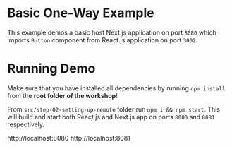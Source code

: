 # Basic One-Way Example

This example demos a basic host Next.js application on port `8080` which imports `Button` component from React.js application on port `3002`.

# Running Demo

Make sure that you have installed all dependencies by running `npm install` from the **root folder of the workshop**!

From `src/step-02-setting-up-remote` folder run `npm i && npm start`. This will build and start both React.js and Next.js app on ports `8080` and `8081` respectively.

http://localhost:8080
http://localhost:8081

